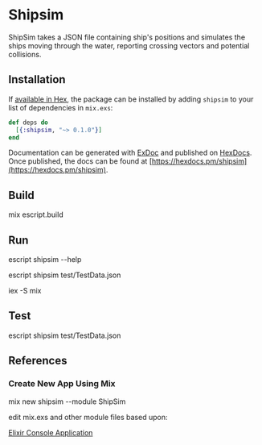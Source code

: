 # Shipsim

ShipSim takes a JSON file containing ship's positions and simulates the ships moving through the water, reporting crossing vectors and potential collisions.

## Installation

If [available in Hex](https://hex.pm/docs/publish), the package can be installed
by adding `shipsim` to your list of dependencies in `mix.exs`:

```elixir
def deps do
  [{:shipsim, "~> 0.1.0"}]
end
```

Documentation can be generated with [ExDoc](https://github.com/elixir-lang/ex_doc)
and published on [HexDocs](https://hexdocs.pm). Once published, the docs can
be found at [https://hexdocs.pm/shipsim](https://hexdocs.pm/shipsim).

## Build

mix escript.build

## Run

escript shipsim --help

escript shipsim test/TestData.json

iex -S mix

## Test

escript shipsim test/TestData.json

## References

### Create New App Using Mix
mix new shipsim --module ShipSim

edit mix.exs and other module files based upon: 

[Elixir Console Application](https://hackernoon.com/elixir-console-application-with-json-parsing-lets-print-to-console-b701abf1cb14)



